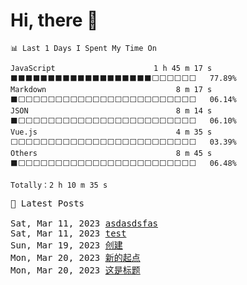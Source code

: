
# Hi, there 👋

```text
📊 Last 1 Days I Spent My Time On

JavaScript                      1 h 45 m 17 s   ⬛⬛⬛⬛⬛⬛⬛⬛⬛⬛⬛⬛⬛⬛⬛⬛⬛⬛⬛⬜⬜⬜⬜⬜⬜   77.89%
Markdown                             8 m 17 s   ⬛⬜⬜⬜⬜⬜⬜⬜⬜⬜⬜⬜⬜⬜⬜⬜⬜⬜⬜⬜⬜⬜⬜⬜⬜   06.14%
JSON                                 8 m 14 s   ⬛⬜⬜⬜⬜⬜⬜⬜⬜⬜⬜⬜⬜⬜⬜⬜⬜⬜⬜⬜⬜⬜⬜⬜⬜   06.10%
Vue.js                               4 m 35 s   ⬜⬜⬜⬜⬜⬜⬜⬜⬜⬜⬜⬜⬜⬜⬜⬜⬜⬜⬜⬜⬜⬜⬜⬜⬜   03.39%
Others                               8 m 45 s   ⬛⬜⬜⬜⬜⬜⬜⬜⬜⬜⬜⬜⬜⬜⬜⬜⬜⬜⬜⬜⬜⬜⬜⬜⬜   06.48%

Totally：2 h 10 m 35 s
```

<pre>
📰 Latest Posts

Sat, Mar 11, 2023 <a href="https://blog.152527.xyz/posts/16" target="_blank">asdasdsfas</a>
Sat, Mar 11, 2023 <a href="https://blog.152527.xyz/posts/17" target="_blank">test</a>
Sun, Mar 19, 2023 <a href="https://blog.152527.xyz/posts/24" target="_blank">创建</a>
Mon, Mar 20, 2023 <a href="https://blog.152527.xyz/posts/25" target="_blank">新的起点</a>
Mon, Mar 20, 2023 <a href="https://blog.152527.xyz/posts/26" target="_blank">这是标题</a>
</pre>

<!--
**tTdly-Old/ttdly-old** is a ✨ _special_ ✨ repository because its `README.md` (this file) appears on your GitHub profile.

Here are some ideas to get you started:

- 🔭 I’m currently working on ...
- 🌱 I’m currently learning ...
- 👯 I’m looking to collaborate on ...
- 🤔 I’m looking for help with ...
- 💬 Ask me about ...
- 📫 How to reach me: ...
- 😄 Pronouns: ...
- ⚡ Fun fact: ...
-->
